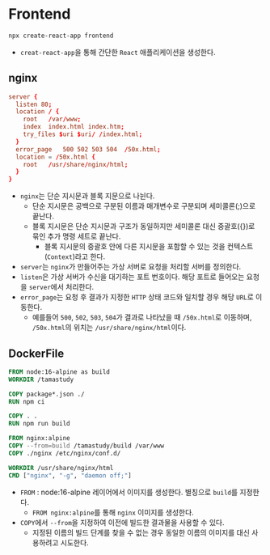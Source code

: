 # Frontend

```sh
npx create-react-app frontend
```

- `creat-react-app`을 통해 간단한 `React` 애플리케이션을 생성한다.

## nginx

```conf
server {
  listen 80;
  location / {
    root   /var/www;
    index  index.html index.htm;
    try_files $uri $uri/ /index.html;
  }
  error_page   500 502 503 504  /50x.html;
  location = /50x.html {
    root   /usr/share/nginx/html;
  }
}
```

- `nginx`는 단순 지시문과 블록 지문으로 나뉜다.
  - 단순 지시문은 공백으로 구분된 이름과 매개변수로 구분되며 세미콜론(;)으로 끝난다.
  - 블록 지시문은 단순 지시문과 구조가 동일하지만 세미콜론 대신 중괄호({})로 묶인 추가 명령 세트로 끝난다.
    - 블록 지시문의 중괄호 안에 다른 지시문을 포함할 수 있는 것을 컨텍스트(`Context`)라고 한다.
- `server`는 `nginx`가 만들어주는 가상 서버로 요청을 처리할 서버를 정의한다.
- `listen`은 가상 서버가 수신을 대기하는 포트 번호이다. 해당 포트로 들어오는 요청을 `server`에서 처리한다.
- `error_page`는 요청 후 결과가 지정한 `HTTP` 상태 코드와 일치할 경우 해당 `URL`로 이동한다.
  - 예를들어 `500`, `502`, `503`, `504`가 결과로 나타났을 때 `/50x.html`로 이동하며, `/50x.html`의 위치는 `/usr/share/nginx/html`이다.

## DockerFile

```dockerfile
FROM node:16-alpine as build
WORKDIR /tamastudy

COPY package*.json ./
RUN npm ci

COPY . .
RUN npm run build

FROM nginx:alpine
COPY --from=build /tamastudy/build /var/www
COPY ./nginx /etc/nginx/conf.d/

WORKDIR /usr/share/nginx/html
CMD ["nginx", "-g", "daemon off;"]
```

- `FROM` : node:16-alpine 레이어에서 이미지를 생성한다. 별칭으로 `build`를 지정한다.
  - `FROM nginx:alpine`를 통해 `nginx` 이미지를 생성한다.
- `COPY`에서 `--from`을 지정하여 이전에 빌드한 결과물을 사용할 수 있다.
  - 지정된 이름의 빌드 단계를 찾을 수 없는 경우 동일한 이름의 이미지를 대신 사용하려고 시도한다.
